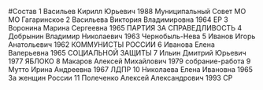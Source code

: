 #Состав
1 Васильев Кирилл Юрьевич 1988 Муниципальный Совет МО МО Гагаринское
2 Васильева Виктория Владимировна 1964 ЕР
3 Воронина Марина Сергеевна 1965 ПАРТИЯ ЗА СПРАВЕДЛИВОСТЬ
4 Добрынин Владимир Николаевич 1963 Чернобыль-Нева
5 Иванов Игорь Анатольевич 1962 КОММУНИСТЫ РОССИИ
6 Иванова Елена Валерьевна 1965 СОЦИАЛЬНОЙ ЗАЩИТЫ
7 Ильин Дмитрий Юрьевич 1977 ЯБЛОКО
8 Макаров Алексей Михайлович 1979 собрание-работа
9 Мутто Ирина Андреевна 1967 ЛДПР
10 Николаева Елена Ивановна 1965 За женщин России
11 Полеченко Алексей Александрович 1993 СР
